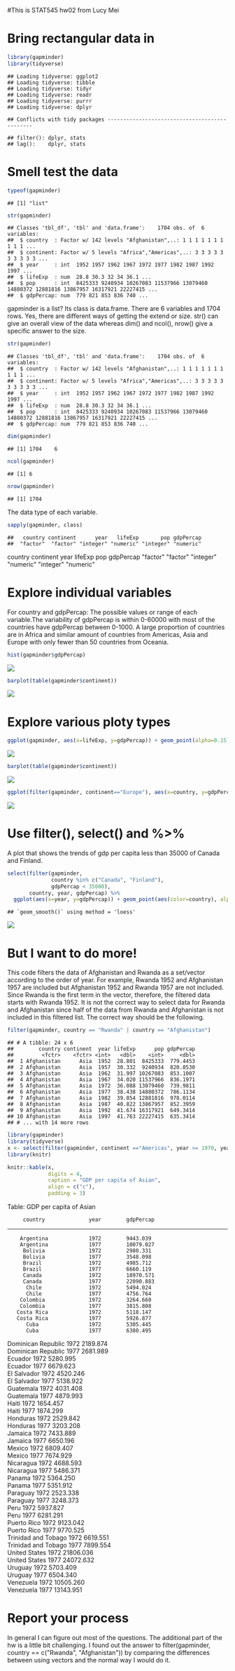 #This is STAT545 hw02 from Lucy Mei
# Bring rectangular data in

```r
library(gapminder)
library(tidyverse)
```

```
## Loading tidyverse: ggplot2
## Loading tidyverse: tibble
## Loading tidyverse: tidyr
## Loading tidyverse: readr
## Loading tidyverse: purrr
## Loading tidyverse: dplyr
```

```
## Conflicts with tidy packages ----------------------------------------------
```

```
## filter(): dplyr, stats
## lag():    dplyr, stats
```


# Smell test the data

```r
typeof(gapminder)
```

```
## [1] "list"
```

```r
str(gapminder)
```

```
## Classes 'tbl_df', 'tbl' and 'data.frame':	1704 obs. of  6 variables:
##  $ country  : Factor w/ 142 levels "Afghanistan",..: 1 1 1 1 1 1 1 1 1 1 ...
##  $ continent: Factor w/ 5 levels "Africa","Americas",..: 3 3 3 3 3 3 3 3 3 3 ...
##  $ year     : int  1952 1957 1962 1967 1972 1977 1982 1987 1992 1997 ...
##  $ lifeExp  : num  28.8 30.3 32 34 36.1 ...
##  $ pop      : int  8425333 9240934 10267083 11537966 13079460 14880372 12881816 13867957 16317921 22227415 ...
##  $ gdpPercap: num  779 821 853 836 740 ...
```
gapminder is a list?
Its class is data.frame.
There are 6 variables and 1704 rows.
Yes, there are different ways of getting the extend or size. str() can give an overall view of the data whereas dim() and ncol(), nrow() give a specific answer to the size.

```r
str(gapminder)
```

```
## Classes 'tbl_df', 'tbl' and 'data.frame':	1704 obs. of  6 variables:
##  $ country  : Factor w/ 142 levels "Afghanistan",..: 1 1 1 1 1 1 1 1 1 1 ...
##  $ continent: Factor w/ 5 levels "Africa","Americas",..: 3 3 3 3 3 3 3 3 3 3 ...
##  $ year     : int  1952 1957 1962 1967 1972 1977 1982 1987 1992 1997 ...
##  $ lifeExp  : num  28.8 30.3 32 34 36.1 ...
##  $ pop      : int  8425333 9240934 10267083 11537966 13079460 14880372 12881816 13867957 16317921 22227415 ...
##  $ gdpPercap: num  779 821 853 836 740 ...
```

```r
dim(gapminder)
```

```
## [1] 1704    6
```

```r
ncol(gapminder)
```

```
## [1] 6
```

```r
nrow(gapminder)
```

```
## [1] 1704
```
The data type of each variable.

```r
sapply(gapminder, class)
```

```
##   country continent      year   lifeExp       pop gdpPercap 
##  "factor"  "factor" "integer" "numeric" "integer" "numeric"
```
  country continent      year   lifeExp       pop gdpPercap 
 "factor"  "factor" "integer" "numeric" "integer" "numeric" 
 
# Explore individual variables
For country and gdpPercap:
The possible values or range of each variable.The variability of gdpPercap is within 0-60000 with most of the countries have gdpPercap between 0-1000. A large proportion of countries are in Africa and similar amount of countries from Americas, Asia and Europe with only fewer than 50 countries from Oceania.

```r
hist(gapminder$gdpPercap)
```

![](STAT545_hw02_files/figure-html/unnamed-chunk-5-1.png)<!-- -->

```r
barplot(table(gapminder$continent))
```

![](STAT545_hw02_files/figure-html/unnamed-chunk-5-2.png)<!-- -->

# Explore various ploty types

```r
ggplot(gapminder, aes(x=lifeExp, y=gdpPercap)) + geom_point(alpha=0.15)
```

![](STAT545_hw02_files/figure-html/unnamed-chunk-6-1.png)<!-- -->

```r
barplot(table(gapminder$continent))
```

![](STAT545_hw02_files/figure-html/unnamed-chunk-6-2.png)<!-- -->

```r
ggplot(filter(gapminder, continent=="Europe"), aes(x=country, y=gdpPercap)) + geom_point(aes(color=country), alpha=0.25)
```

![](STAT545_hw02_files/figure-html/unnamed-chunk-6-3.png)<!-- -->
# Use filter(), select() and %>%
A plot that shows the trends of gdp per capita less than 35000 of Canada and Finland.

```r
select(filter(gapminder, 
              country %in% c("Canada", "Finland"), 
              gdpPercap < 35000), 
       country, year, gdpPercap) %>%
  ggplot(aes(x=year, y=gdpPercap)) + geom_point(aes(color=country), alpha=0.5) + geom_smooth()
```

```
## `geom_smooth()` using method = 'loess'
```

![](STAT545_hw02_files/figure-html/unnamed-chunk-7-1.png)<!-- -->

# But I want to do more!
This code filters the data of Afghanistan and Rwanda as a set/vector according to the order of year. For example, Rwanda 1952 and Afghanistan 1957 are included but Afghanistan 1952 and Rwanda 1957 are not included. Since Rwanda is the first term in the vector, therefore, the filtered data starts with Rwanda 1952. 
It is not the correct way to select data for Rwanda and Afghanistan since half of the data from Rwanda and Afghanistan is not included in this filtered list.
The correct way should be the following.

```r
filter(gapminder, country == "Rwanda" | country == "Afghanistan")
```

```
## # A tibble: 24 x 6
##        country continent  year lifeExp      pop gdpPercap
##         <fctr>    <fctr> <int>   <dbl>    <int>     <dbl>
##  1 Afghanistan      Asia  1952  28.801  8425333  779.4453
##  2 Afghanistan      Asia  1957  30.332  9240934  820.8530
##  3 Afghanistan      Asia  1962  31.997 10267083  853.1007
##  4 Afghanistan      Asia  1967  34.020 11537966  836.1971
##  5 Afghanistan      Asia  1972  36.088 13079460  739.9811
##  6 Afghanistan      Asia  1977  38.438 14880372  786.1134
##  7 Afghanistan      Asia  1982  39.854 12881816  978.0114
##  8 Afghanistan      Asia  1987  40.822 13867957  852.3959
##  9 Afghanistan      Asia  1992  41.674 16317921  649.3414
## 10 Afghanistan      Asia  1997  41.763 22227415  635.3414
## # ... with 14 more rows
```

```r
library(gapminder)
library(tidyverse)
x <- select(filter(gapminder, continent =="Americas", year >= 1970, year <= 1979), country, year, gdpPercap)
library(knitr)

knitr::kable(x,
             digits = 4,
             caption = "GDP per capita of Asian",
             align = c("c"),
             padding = 3)
```



Table: GDP per capita of Asian

         country              year        gdpPercap   
-------------------------  ----------  ---------------
        Argentina             1972        9443.039    
        Argentina             1977        10079.027   
         Bolivia              1972        2980.331    
         Bolivia              1977        3548.098    
         Brazil               1972        4985.712    
         Brazil               1977        6660.119    
         Canada               1972        18970.571   
         Canada               1977        22090.883   
          Chile               1972        5494.024    
          Chile               1977        4756.764    
        Colombia              1972        3264.660    
        Colombia              1977        3815.808    
       Costa Rica             1972        5118.147    
       Costa Rica             1977        5926.877    
          Cuba                1972        5305.445    
          Cuba                1977        6380.495    
   Dominican Republic         1972        2189.874    
   Dominican Republic         1977        2681.989    
         Ecuador              1972        5280.995    
         Ecuador              1977        6679.623    
       El Salvador            1972        4520.246    
       El Salvador            1977        5138.922    
        Guatemala             1972        4031.408    
        Guatemala             1977        4879.993    
          Haiti               1972        1654.457    
          Haiti               1977        1874.299    
        Honduras              1972        2529.842    
        Honduras              1977        3203.208    
         Jamaica              1972        7433.889    
         Jamaica              1977        6650.196    
         Mexico               1972        6809.407    
         Mexico               1977        7674.929    
        Nicaragua             1972        4688.593    
        Nicaragua             1977        5486.371    
         Panama               1972        5364.250    
         Panama               1977        5351.912    
        Paraguay              1972        2523.338    
        Paraguay              1977        3248.373    
          Peru                1972        5937.827    
          Peru                1977        6281.291    
       Puerto Rico            1972        9123.042    
       Puerto Rico            1977        9770.525    
   Trinidad and Tobago        1972        6619.551    
   Trinidad and Tobago        1977        7899.554    
      United States           1972        21806.036   
      United States           1977        24072.632   
         Uruguay              1972        5703.409    
         Uruguay              1977        6504.340    
        Venezuela             1972        10505.260   
        Venezuela             1977        13143.951   


# Report your process
In general I can figure out most of the questions. The additional part of the hw is a little bit challenging. I found out the answer to filter(gapminder, country == c("Rwanda", "Afghanistan")) by comparing the differences between using vectors and the normal way I would do it. 
